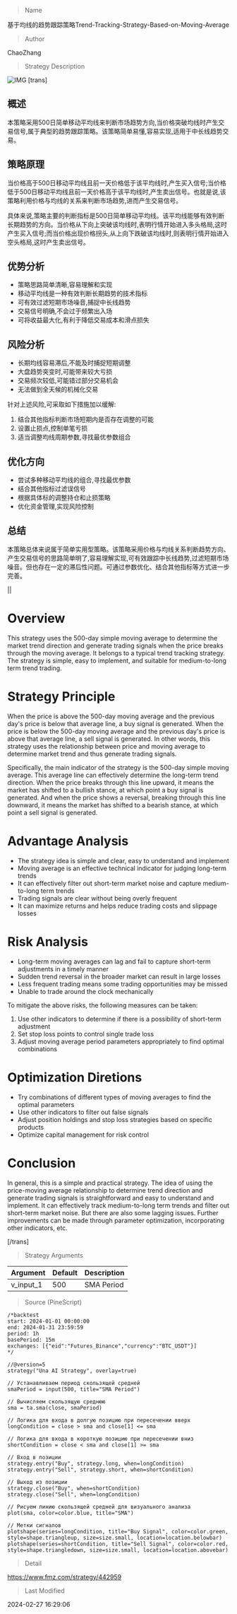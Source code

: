
> Name

基于均线的趋势跟踪策略Trend-Tracking-Strategy-Based-on-Moving-Average

> Author

ChaoZhang

> Strategy Description

![IMG](https://www.fmz.com/upload/asset/19b93afc51902bcfde0.png)
[trans]
## 概述

本策略采用500日简单移动平均线来判断市场趋势方向,当价格突破均线时产生交易信号,属于典型的趋势跟踪策略。该策略简单易懂,容易实现,适用于中长线趋势交易。

## 策略原理

当价格高于500日移动平均线且前一天价格低于该平均线时,产生买入信号;当价格低于500日移动平均线且前一天价格高于该平均线时,产生卖出信号。也就是说,该策略利用价格与均线的关系来判断市场趋势,进而产生交易信号。

具体来说,策略主要的判断指标是500日简单移动平均线。该平均线能够有效判断长期趋势的方向。当价格从下向上突破该均线时,表明行情开始进入多头格局,这时产生买入信号;而当价格出现价格拐头,从上向下跌破该均线时,则表明行情开始进入空头格局,这时产生卖出信号。

## 优势分析

- 策略思路简单清晰,容易理解和实现
- 移动平均线是一种有效判断长期趋势的技术指标
- 可有效过滤短期市场噪音,捕捉中长线趋势
- 交易信号明确,不会过于频繁出入场
- 可将收益最大化,有利于降低交易成本和滑点损失

## 风险分析

- 长期均线容易滞后,不能及时捕捉短期调整
- 大盘趋势突变时,可能带来较大亏损
- 交易频次较低,可能错过部分交易机会
- 无法做到全天候的机械化交易

针对上述风险,可采取如下措施加以缓解:

1. 结合其他指标判断市场短期内是否存在调整的可能
2. 设置止损点,控制单笔亏损
3. 适当调整均线周期参数,寻找最优参数组合

## 优化方向  

- 尝试多种移动平均线的组合,寻找最优参数
- 结合其他指标过滤误信号
- 根据具体标的调整持仓和止损策略
- 优化资金管理,实现风险控制

## 总结

本策略总体来说属于简单实用型策略。该策略采用价格与均线关系判断趋势方向、产生交易信号的思路简单明了,容易理解实现,可有效跟踪中长线趋势,过滤短期市场噪音。但也存在一定的滞后性问题。可通过参数优化、结合其他指标等方式进一步完善。

||

# Overview

This strategy uses the 500-day simple moving average to determine the market trend direction and generate trading signals when the price breaks through the moving average. It belongs to a typical trend tracking strategy. The strategy is simple, easy to implement, and suitable for medium-to-long term trend trading.  

# Strategy Principle  

When the price is above the 500-day moving average and the previous day's price is below that average line, a buy signal is generated. When the price is below the 500-day moving average and the previous day's price is above that average line, a sell signal is generated. In other words, this strategy uses the relationship between price and moving average to determine market trend and thus generate trading signals.

Specifically, the main indicator of the strategy is the 500-day simple moving average. This average line can effectively determine the long-term trend direction. When the price breaks through this line upward, it means the market has shifted to a bullish stance, at which point a buy signal is generated. And when the price shows a reversal, breaking through this line downward, it means the market has shifted to a bearish stance, at which point a sell signal is generated.

# Advantage Analysis   

- The strategy idea is simple and clear, easy to understand and implement
- Moving average is an effective technical indicator for judging long-term trends  
- It can effectively filter out short-term market noise and capture medium-to-long term trends
- Trading signals are clear without being overly frequent
- It can maximize returns and helps reduce trading costs and slippage losses

# Risk Analysis  

- Long-term moving averages can lag and fail to capture short-term adjustments in a timely manner
- Sudden trend reversal in the broader market can result in large losses  
- Less frequent trading means some trading opportunities may be missed 
- Unable to trade around the clock mechanically

To mitigate the above risks, the following measures can be taken:

1. Use other indicators to determine if there is a possibility of short-term adjustment
2. Set stop loss points to control single trade loss  
3. Adjust moving average period parameters appropriately to find optimal combinations

# Optimization Diretions  

- Try combinations of different types of moving averages to find the optimal parameters
- Use other indicators to filter out false signals
- Adjust position holdings and stop loss strategies based on specific products  
- Optimize capital management for risk control

# Conclusion

In general, this is a simple and practical strategy. The idea of using the price-moving average relationship to determine trend direction and generate trading signals is straightforward and easy to understand and implement. It can effectively track medium-to-long term trends and filter out short-term market noise. But there are also some lagging issues. Further improvements can be made through parameter optimization, incorporating other indicators, etc.

[/trans]

> Strategy Arguments



|Argument|Default|Description|
|----|----|----|
|v_input_1|500|SMA Period|


> Source (PineScript)

``` pinescript
/*backtest
start: 2024-01-01 00:00:00
end: 2024-01-31 23:59:59
period: 1h
basePeriod: 15m
exchanges: [{"eid":"Futures_Binance","currency":"BTC_USDT"}]
*/

//@version=5
strategy("Una AI Strategy", overlay=true)

// Устанавливаем период скользящей средней
smaPeriod = input(500, title="SMA Period")

// Вычисляем скользящую среднюю
sma = ta.sma(close, smaPeriod)

// Логика для входа в долгую позицию при пересечении вверх
longCondition = close > sma and close[1] <= sma

// Логика для входа в короткую позицию при пересечении вниз
shortCondition = close < sma and close[1] >= sma

// Вход в позиции
strategy.entry("Buy", strategy.long, when=longCondition)
strategy.entry("Sell", strategy.short, when=shortCondition)

// Выход из позиции
strategy.close("Buy", when=shortCondition)
strategy.close("Sell", when=longCondition)

// Рисуем линию скользящей средней для визуального анализа
plot(sma, color=color.blue, title="SMA")

// Метки сигналов
plotshape(series=longCondition, title="Buy Signal", color=color.green, style=shape.triangleup, size=size.small, location=location.belowbar)
plotshape(series=shortCondition, title="Sell Signal", color=color.red, style=shape.triangledown, size=size.small, location=location.abovebar)

```

> Detail

https://www.fmz.com/strategy/442959

> Last Modified

2024-02-27 16:29:06
